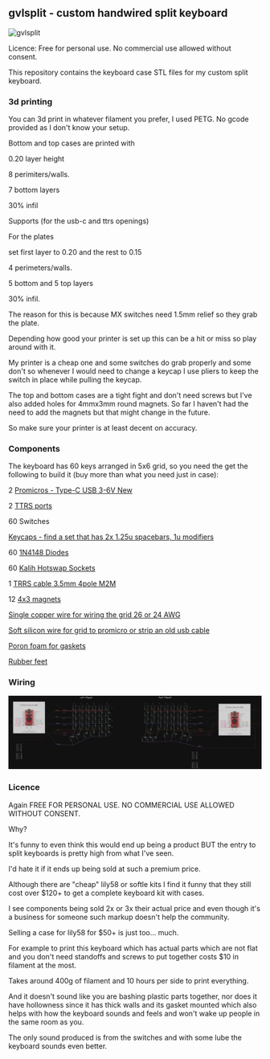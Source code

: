 ## gvlsplit - custom handwired split keyboard

![gvlsplit](images/20231104_111538.jpg)

Licence: Free for personal use. No commercial use allowed without consent.

This repository contains the keyboard case STL files for my custom split keyboard.

### 3d printing

You can 3d print in whatever filament you prefer, I used PETG.
No gcode provided as I don't know your setup.

Bottom and top cases are printed with

0.20 layer height

8 perimiters/walls.

7 bottom layers

30% infil

Supports (for the usb-c and ttrs openings)

For the plates

set first layer to 0.20 and the rest to 0.15

4 perimeters/walls.

5 bottom and 5 top layers

30% infil.

The reason for this is because MX switches need 1.5mm relief so they grab the plate.

Depending how good your printer is set up this can be a hit or miss so play around with it.

My printer is a cheap one and some switches do grab properly and some don't so whenever I would need to change a keycap I use pliers to keep the switch in place while pulling the keycap.

The top and bottom cases are a tight fight and don't need screws but I've also added holes for 4mmx3mm round magnets. So far I haven't had the need to add the magnets but that might change in the future.

So make sure your printer is at least decent on accuracy.

### Components

The keyboard has 60 keys arranged in 5x6 grid, so you need the get the following to build it (buy more than what you need just in case):

2 [Promicros - Type-C USB 3-6V New](https://www.aliexpress.com/item/1005001622051348.html?spm=a2g0o.order_list.order_list_main.29.42161802jJwfOh)

2 [TTRS ports](https://www.aliexpress.com/item/4000114275750.html?spm=a2g0o.order_list.order_list_main.151.42161802jJwfOh)

60 Switches

[Keycaps - find a set that has 2x 1.25u spacebars, 1u modifiers](https://www.aliexpress.com/item/1005004536833402.html?spm=a2g0o.order_list.order_list_main.59.42161802jJwfOh)

60 [1N4148 Diodes](https://www.aliexpress.com/item/32660088529.html?spm=a2g0o.order_list.order_list_main.41.42161802jJwfOh)

60 [Kalih Hotswap Sockets](https://www.aliexpress.com/item/1005004324329102.html?spm=a2g0o.order_list.order_list_main.35.42161802jJwfOh)

1 [TRRS cable 3.5mm 4pole M2M](https://www.aliexpress.com/item/1005001802977701.html?spm=a2g0o.order_list.order_list_main.156.42161802jJwfOh)

12 [4x3 magnets](https://www.aliexpress.com/item/1005001832587465.html?spm=a2g0o.order_list.order_list_main.81.42161802jJwfOh)

[Single copper wire for wiring the grid 26 or 24 AWG](https://www.aliexpress.com/item/1005004635987651.html?spm=a2g0o.order_list.order_list_main.73.42161802jJwfOh)

[Soft silicon wire for grid to promicro or strip an old usb cable](https://www.aliexpress.com/item/4001182852890.html?spm=a2g0o.order_list.order_list_main.5.42161802jJwfOh)

[Poron foam for gaskets](https://www.aliexpress.com/item/1005005171752968.html?spm=a2g0o.order_list.order_list_main.17.42161802jJwfOh)

[Rubber feet](https://www.aliexpress.com/item/1005004000171049.html?spm=a2g0o.order_list.order_list_main.101.42161802jJwfOh)

### Wiring

![Wiring](images/wiring.png)

### Licence

Again FREE FOR PERSONAL USE. NO COMMERCIAL USE ALLOWED WITHOUT CONSENT.

Why?

It's funny to even think this would end up being a product BUT the entry to split keyboards is pretty high from what I've seen.

I'd hate it if it ends up being sold at such a premium price.

Although there are "cheap" lily58 or softle kits I find it funny that they still cost over $120+ to get a complete keyboard kit with cases.

I see components being sold 2x or 3x their actual price and even though it's a business for someone such markup doesn't help the community.

Selling a case for lily58 for $50+ is just too... much.

For example to print this keyboard which has actual parts which are not flat and you don't need standoffs and screws to put together costs $10 in filament at the most.

Takes around 400g of filament and 10 hours per side to print everything.

And it doesn't sound like you are bashing plastic parts together, nor does it have hollowness since it has thick walls and its gasket mounted which also helps with how the keyboard sounds and feels and won't wake up people in the same room as you.

The only sound produced is from the switches and with some lube the keyboard sounds even better.
